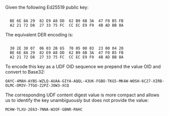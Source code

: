 
Given the following Ed25519 public key:

~~~~

  BE 6E 8A 29  82 E9 A8 DD  62 B9 6B 3A  47 F0 B5 FB
  A2 21 72 D8  27 33 75 FC  CC EC E9 F9  4B AD BB 8A
~~~~

The equivalent DER encoding is:

~~~~

  30 2E 30 07  06 03 2B 65  70 05 00 03  23 00 04 20
  BE 6E 8A 29  82 E9 A8 DD  62 B9 6B 3A  47 F0 B5 FB
  A2 21 72 D8  27 33 75 FC  CC EC E9 F9  4B AD BB 8A
~~~~

To encode this key as a UDF OID sequence we prepend the value OID
and convert to Base32:

~~~~
OAYC-4MAH-AYBS-WZLQ-AUAA-GIYA-AQQL-43UK-FGBO-TKG5-MK4W-WOSH-6C27-XIRB-OLMC-OM3V-7TGO-Z2PZ-JOW3-XCQ
~~~~

The corresponding UDF content digest value is more compact and allows us to identify the 
key unambiguously but does not provide the value:

~~~~
MCHW-TLXU-2E63-7NNA-W2OF-GBNR-R6HC
~~~~
